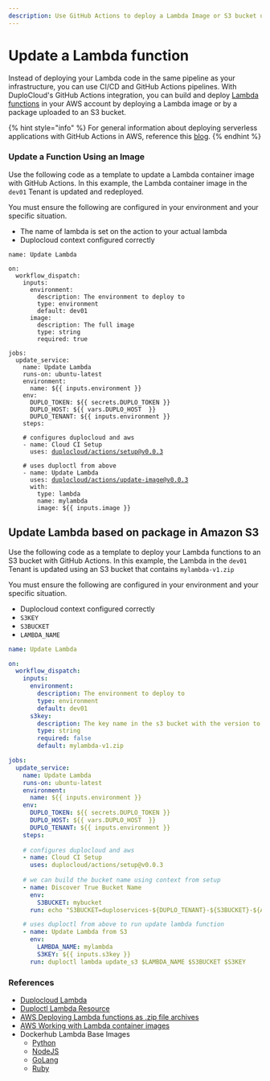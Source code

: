 ```yaml
---
description: Use GitHub Actions to deploy a Lambda Image or S3 bucket update
---
```


# Update a Lambda function

Instead of deploying your Lambda code in the same pipeline as your infrastructure, you can use CI/CD and GitHub Actions pipelines. With DuploCloud's GitHub Actions integration, you can build and deploy [Lambda functions](../../aws-user-guide/aws-services/lambda/) in your AWS account by deploying a Lambda image or by a package uploaded to an S3 bucket.

{% hint style="info" %}
For general information about deploying serverless applications with GitHub Actions in AWS, reference this [blog](https://aws.amazon.com/blogs/compute/using-github-actions-to-deploy-serverless-applications/).
{% endhint %}

### Update a Function Using an Image&#x20;

Use the following code as a template to update a Lambda container image with GitHub Actions. In this example, the Lambda container image in the `dev01` Tenant is updated and redeployed.

You must ensure the following are configured in your environment and your specific situation.&#x20;

* The name of lambda is set on the action to your actual lambda
* Duplocloud context configured correctly

<pre class="language-yaml"><code class="lang-yaml">name: Update Lambda

on: 
  workflow_dispatch:
    inputs:
      environment:
        description: The environment to deploy to
        type: environment
        default: dev01
      image:
        description: The full image
        type: string
        required: true

jobs:
  update_service:
    name: Update Lambda
    runs-on: ubuntu-latest
    environment: 
      name: ${{ inputs.environment }}
    env:
      DUPLO_TOKEN: ${{ secrets.DUPLO_TOKEN }}
      DUPLO_HOST: ${{ vars.DUPLO_HOST  }}
      DUPLO_TENANT: ${{ inputs.environment }}
    steps: 
    
    # configures duplocloud and aws
    - name: Cloud CI Setup
      uses: <a data-footnote-ref href="#user-content-fn-1">duplocloud/actions/setup@v0.0.3</a>

    # uses duploctl from above
    - name: Update Lambda
      uses: <a data-footnote-ref href="#user-content-fn-2">duplocloud/actions/update-image@v0.0.3</a>
      with:
        type: lambda
        name: mylambda
        image: ${{ inputs.image }}
</code></pre>

## Update Lambda based on package in Amazon S3

Use the following code as a template to deploy your Lambda functions to an S3 bucket with GitHub Actions. In this example, the Lambda in the `dev01` Tenant is updated using an S3 bucket that contains `mylambda-v1.zip`

You must ensure the following are configured in your environment and your specific situation.&#x20;

* Duplocloud context configured correctly
* `S3KEY`
* `S3BUCKET`
* `LAMBDA_NAME`

```yaml
name: Update Lambda

on: 
  workflow_dispatch:
    inputs:
      environment:
        description: The environment to deploy to
        type: environment
        default: dev01
      s3key:
        description: The key name in the s3 bucket with the version to deploy.
        type: string
        required: false
        default: mylambda-v1.zip

jobs:
  update_service:
    name: Update Lambda
    runs-on: ubuntu-latest
    environment: 
      name: ${{ inputs.environment }}
    env:
      DUPLO_TOKEN: ${{ secrets.DUPLO_TOKEN }}
      DUPLO_HOST: ${{ vars.DUPLO_HOST  }}
      DUPLO_TENANT: ${{ inputs.environment }}
    steps: 
    
    # configures duplocloud and aws
    - name: Cloud CI Setup
      uses: duplocloud/actions/setup@v0.0.3
      
    # we can build the bucket name using context from setup
    - name: Discover True Bucket Name
      env:
        S3BUCKET: mybucket
      run: echo "S3BUCKET=duploservices-${DUPLO_TENANT}-${S3BUCKET}-${AWS_ACCOUNT_ID}" >> $GITHUB_ENV

    # uses duploctl from above to run update lambda function
    - name: Update Lambda from S3
      env:
        LAMBDA_NAME: mylambda
        S3KEY: ${{ inputs.s3key }}
      run: duploctl lambda update_s3 $LAMBDA_NAME $S3BUCKET $S3KEY
```

### References

* [Duplocloud Lambda](https://docs.duplocloud.com/docs/aws-user-guide/aws-services/lambda)
* [Duploctl Lambda Resource](https://github.com/duplocloud/duploctl/wiki/Lambda)
* [AWS Deploying Lambda functions as .zip file archives](https://docs.aws.amazon.com/lambda/latest/dg/configuration-function-zip.html)
* [AWS Working with Lambda container images](https://docs.aws.amazon.com/lambda/latest/dg/images-create.html)
* Dockerhub Lambda Base Images
  * [Python](https://hub.docker.com/r/amazon/aws-lambda-python)
  * [NodeJS](https://hub.docker.com/r/amazon/aws-lambda-nodejs)
  * [GoLang](https://hub.docker.com/r/amazon/aws-lambda-go)
  * [Ruby](https://hub.docker.com/r/amazon/aws-lambda-ruby)

[^1]: [https://github.com/duplocloud/actions/tree/main/setup](https://github.com/duplocloud/actions/tree/main/setup)

[^2]: [https://github.com/duplocloud/actions/tree/main/update-image](https://github.com/duplocloud/actions/tree/main/update-image)
